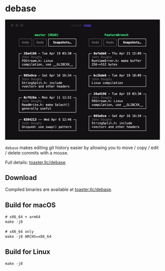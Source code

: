 # debase

![debase screen recording](./readme-copy.gif)

`debase` makes editing git history easier by allowing you to move / copy / edit / delete commits with a mouse.

Full details: [toaster.llc/debase](https://toaster.llc/debase).

## Download

Compiled binaries are available at [toaster.llc/debase](https://toaster.llc/debase).

## Build for macOS

    # x86_64 + arm64
    make -j8
    
    # x86_64 only
    make -j8 ARCHS=x86_64


## Build for Linux

    make -j8

